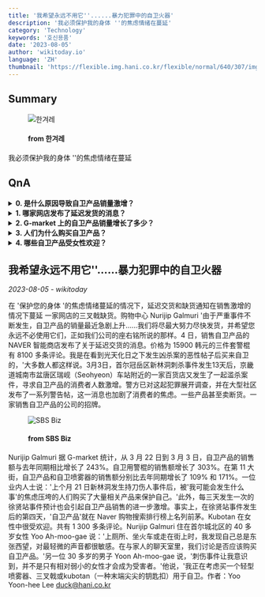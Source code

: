 ```yaml
---
title: '我希望永远不用它''......暴力犯罪中的自卫火器'
description: '我必须保护我的身体 ''的焦虑情绪在蔓延'
category: 'Technology'
keywords: '호신용품'
date: '2023-08-05'
author: 'wikitoday.io'
language: 'ZH'
thumbnail: 'https://flexible.img.hani.co.kr/flexible/normal/640/307/imgdb/original/2023/0804/20230804502176.jpg'
---
```


## Summary



<figure>
    <img src="https://flexible.img.hani.co.kr/flexible/normal/640/307/imgdb/original/2023/0804/20230804502176.jpg" alt="한겨레" />
    <figcaption>
        <h4> from 한겨레</h4>
    </figcaption>
</figure>


我必须保护我的身体 ''的焦虑情绪在蔓延


## QnA


<details>
    <summary><b>0. 是什么原因导致自卫产品销量激增？</b></summary>
    自卫产品销量激增的原因是不断发生的严重事件和个人希望保护自己的焦虑。
</details>

<details>
    <summary><b>1. 哪家网店发布了延迟发货的消息？</b></summary>
    销售自卫产品的 NAVER Smart Store 发布了一条关于延迟交货的消息。
</details>

<details>
    <summary><b>2. G-market 上的自卫产品销量增长了多少？</b></summary>
    从 3 月 22 日到 3 月 3 日，G-market 上的自卫产品销售额与去年同期相比增长了 243%。
</details>

<details>
    <summary><b>3. 人们为什么购买自卫产品？</b></summary>
    人们购买自卫产品，是因为对潜在伤害的焦虑和保护自己的需要。
</details>

<details>
    <summary><b>4. 哪些自卫产品受女性欢迎？</b></summary>
    Kubotan 是一种末端带尖的钥匙扣，深受女性喜爱，用于自卫。
</details>



## 我希望永远不用它''......暴力犯罪中的自卫火器

_2023-08-05 - wikitoday_

在 '保护您的身体 '的焦虑情绪蔓延的情况下，延迟交货和缺货通知在销售激增的情况下蔓延 一家网店的三叉戟缺货。购物中心 Nurijip Galmuri '由于严重事件不断发生，自卫产品的销量最近急剧上升......我们将尽最大努力尽快发货，并希望您永远不必使用它们，正如我们公司的座右铭所说的那样。4 日，销售自卫产品的 NAVER 智能商店发布了关于延迟交货的消息。价格为 15900 韩元的三件套警棍有 8100 多条评论。我是在看到光天化日之下发生凶杀案的恶性帖子后买来自卫的，'大多数人都这样说。3月3日，首尔冠岳区新林洞刺杀事件发生13天后，京畿道城南市盆唐区瑞岘（Seohyeon）车站附近的一家百货店又发生了一起滥杀案件，寻求自卫产品的消费者人数激增。警方已对这起犯罪展开调查，并在大型社区发布了一系列警告帖，这一消息也加剧了消费者的焦虑。一些产品甚至卖断货。一家销售自卫产品的公司的招牌。


<figure>
    <img src="https://img.biz.sbs.co.kr/upload/2023/08/04/ixf1691116949643.jpg" alt="SBS Biz" />
    <figcaption>
        <h4> from SBS Biz</h4>
    </figcaption>
</figure>


Nurijip Galmuri 据 G-market 统计，从 3 月 22 日到 3 月 3 日，自卫产品的销售额与去年同期相比增长了 243%。自卫用警棍的销售额增长了 303%。在第 11 大街，自卫产品和自卫喷雾器的销售额分别比去年同期增长了 109% 和 171%。一位业内人士说：'上个月 21 日新林洞发生持刀伤人事件后，被'我可能会发生什么事'的焦虑压垮的人们购买了大量相关产品来保护自己。'此外，每三天发生一次的徐贤站事件预计也会引起自卫产品销售的进一步激增。事实上，在徐贤站事件发生后的第四天，'自卫产品'就在 Naver 购物搜索排行榜上名列前茅。Kubotan 在女性中很受欢迎。共有 1 300 多条评论。Nurijip Galmuri 住在首尔城北区的 40 多岁女性 Yoo Ah-moo-gae 说：'上厕所、坐火车或走在街上时，我发现自己总是东张西望，对最轻微的声音都很敏感。在与家人的聊天室里，我们讨论是否应该购买自卫产品。'另一位 30 多岁的男子 Yoon Ah-moo-gae 说，'刺伤事件让我意识到，并不是只有相对弱小的女性才会成为受害者。'他说，'我正在考虑买一个轻型喷雾器、三叉戟或kubotan（一种末端尖尖的钥匙扣）用于自卫。作者：Yoo Yoon-hee Lee duck@hani.co.kr
